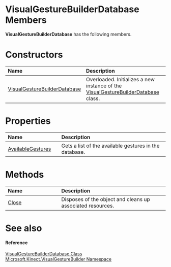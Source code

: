 VisualGestureBuilderDatabase Members  
====================================  

**VisualGestureBuilderDatabase** has the following members.  

<span id="publicconstructorsSection"></span>

Constructors  
============  

<table>
<colgroup>
<col width="30%" />
<col width="60%" />
</colgroup>
<thead>
<tr class="header">
<th align="left">Name</th>
<th align="left">Description</th>
</tr>
</thead>
<tbody>
<tr class="odd">
<td align="left"><a href="VisualGestureBuilderDatabase.md">VisualGestureBuilderDatabase</a></td>
<td align="left">Overloaded. Initializes a new instance of the <a href="../VisualGestureBuilderDatabase.md">VisualGestureBuilderDatabase</a> class.</td>
</tr>
</tbody>
</table>

<span id="publicpropertiesSection"></span>

Properties  
==========  

<table>
<colgroup>
<col width="30%" />
<col width="60%" />
</colgroup>
<thead>
<tr class="header">
<th align="left">Name</th>
<th align="left">Description</th>
</tr>
</thead>
<tbody>
<tr class="odd">
<td align="left"><a href="Properties/AvailableGestures_Property.md">AvailableGestures</a></td>
<td align="left">Gets a list of the available gestures in the database.</td>
</tr>
</tbody>
</table>

<span id="publicmethodsSection"></span>

Methods  
=======  

<table>
<colgroup>
<col width="30%" />
<col width="60%" />
</colgroup>
<thead>
<tr class="header">
<th align="left">Name</th>
<th align="left">Description</th>
</tr>
</thead>
<tbody>
<tr class="odd">
<td align="left"><a href="Methods/Close_Method.md">Close</a></td>
<td align="left">Disposes of the object and cleans up associated resources.</td>
</tr>
</tbody>
</table>

<span id="ID4EK"></span>

See also  
========  

<span id="ID4EM"></span>
#### Reference  

[VisualGestureBuilderDatabase Class](../VisualGestureBuilderDatabase.md)  
 [Microsoft.Kinect.VisualGestureBuilder Namespace](../../Kinect.VisualGestureBuilder.md)  



<!--Please do not edit the data in the comment block below.-->
<!--
TOCTitle : VisualGestureBuilderDatabase Members
RLTitle : VisualGestureBuilderDatabase Members
KeywordF : Microsoft.Kinect.VisualGestureBuilder.VisualGestureBuilderDatabase
KeywordF : VisualGestureBuilderDatabase
KeywordK : VisualGestureBuilderDatabase class
KeywordK : VisualGestureBuilderDatabase class, all members
KeywordK : Microsoft.Kinect.VisualGestureBuilder.VisualGestureBuilderDatabase class
HelpPriority : 1
KeywordA : AllMembers.T:Microsoft.Kinect.VisualGestureBuilder.VisualGestureBuilderDatabase
AssetID : AllMembers.T:Microsoft.Kinect.VisualGestureBuilder.VisualGestureBuilderDatabase
Locale : en-us
CommunityContent : 1
TargetOS : Windows
TopicType : kbSyntax
DocSet : K4Wv2
ProjType : K4Wv2Proj
Technology : Kinect for Windows
Product : Kinect for Windows SDK v2
productversion : 20
-->
